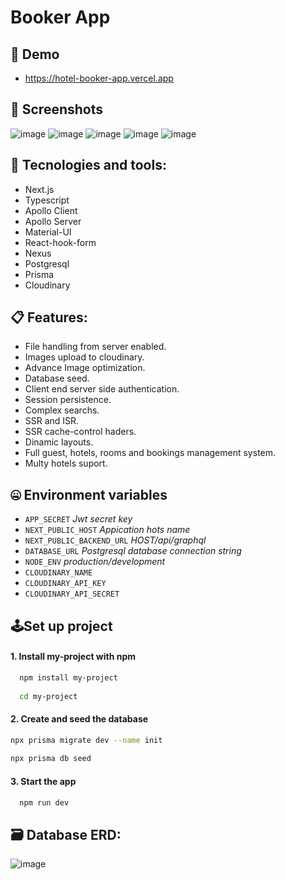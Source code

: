 # Booker App  

##  🔗 Demo  

- https://hotel-booker-app.vercel.app
  
##  📸 Screenshots  

![image](https://drive.google.com/uc?export=view&id=1BeuzcHiiQB3jrnf3U9NU873S9Hv8dPwO)
![image](https://drive.google.com/uc?export=view&id=15o9ZMGA8dkih23vmddhdu9AH6Ys3H9IX)
![image](https://drive.google.com/uc?export=view&id=1SxItKVerWXuiiu4s97-6PnfAJd9w0dkC)
![image](https://drive.google.com/uc?export=view&id=10JtbkZQjLCkmUcJax65Kl_iwLeOvUXxY)
![image](https://drive.google.com/uc?export=view&id=1lB-2MrAYusnInF_1n-1S81ZVuKm1ZfLa)
  
## 💾 Tecnologies and tools:

- Next.js
- Typescript
- Apollo Client
- Apollo Server
- Material-UI
- React-hook-form
- Nexus
- Postgresql 
- Prisma
- Cloudinary

## 📋 Features:  

- File handling from server enabled.
- Images upload to cloudinary.
- Advance Image optimization.
- Database seed.
- Client end server side authentication.
- Session persistence.
- Complex searchs.
- SSR and ISR. 
- SSR cache-control haders.
- Dinamic layouts.
- Full guest, hotels, rooms and bookings management system.  
- Multy hotels suport.

## 🤐 Environment variables

- `APP_SECRET` _Jwt secret key_
- `NEXT_PUBLIC_HOST` _Appication hots name_
- `NEXT_PUBLIC_BACKEND_URL` _HOST/api/graphql_
- `DATABASE_URL` _Postgresql database connection string_
- `NODE_ENV` _production/development_
- `CLOUDINARY_NAME`
- `CLOUDINARY_API_KEY`
- `CLOUDINARY_API_SECRET`


## 🕹Set up project

#### 1. Install my-project with npm

```bash
  npm install my-project
  
  cd my-project
```

#### 2. Create and seed the database

```bash
npx prisma migrate dev --name init  
  
npx prisma db seed

```
#### 3. Start the app

```bash
  npm run dev

```

## 🗃 Database ERD:  

![image](https://drive.google.com/uc?export=view&id=1Fnpi7pzcDLktRp9rdkQafaUBlgGlGYkQ)
